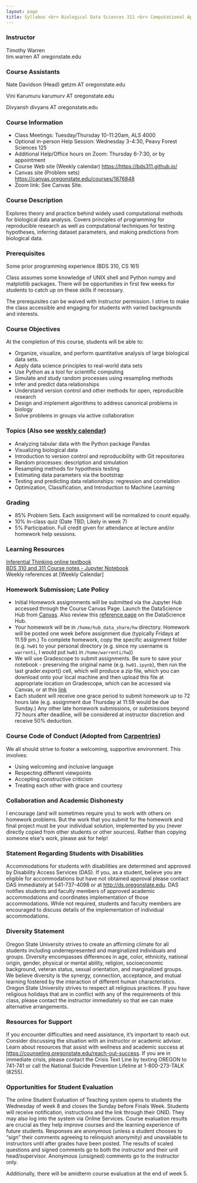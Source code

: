 ```yaml
---
layout: page
title: Syllabus <br> Biological Data Sciences 311 <br> Computational Approaches to Biological Data <br> Winter 2023, Oregon State University
---
```


### Instructor

Timothy Warren  
tim.warren AT oregonstate.edu

### Course Assistants

Nate Davidson (Head)
getzm AT oregonstate.edu

Vini Karumuru
karumurv AT oregonstate.edu

Divyansh
divyans AT oregonstate.edu


### Course Information

- Class Meetings: Tuesday/Thursday 10-11:20am, ALS 4000
- Optional in-person Help Session: Wednesday 3-4:30, Peavy Forest Sciences 125
- Additional Help/Office hours on Zoom: Thursday 6-7:30, or by appointment
- Course Web site (Weekly calendar) <https://https://bds311.github.io/>
- Canvas site (Problem sets) <https://canvas.oregonstate.edu/courses/1876848>
- Zoom link: See Canvas Site.



### Course Description

Explores theory and practice behind widely used computational methods for biological data analysis. Covers principles of programming for reproducible research as well as computational techniques for testing hypotheses, inferring dataset parameters, and making predictions from biological data.


### Prerequisites


Some prior programming experience (BDS 310, CS 161)

Class assumes some knowledge of UNIX shell and Python numpy and matplotlib packages. There will be opportunities in first few weeks for students to catch up on these skills if necessary.

The prerequisites can be waived with instructor permission. I strive to make the class accessible and engaging for students with varied backgrounds and interests.



### Course Objectives

At the completion of this course, students will be able to:

- Organize, visualize, and perform quantitative analysis of large biological data sets.
- Apply data science principles to real-world data sets
- Use Python as a tool for scientific computing
- Simulate and study random processes using resampling methods
- Infer and predict data relationships 
- Understand version control and other methods for open, reproducible research
- Design and implement algorithms to address canonical problems in biology
- Solve problems in groups via active collaboration



### Topics (Also see [weekly calendar](./index.md))

- Analyzing tabular data with the Python package Pandas
- Visualizing biological data
- Introduction to version control and reproducibility with Git repositories
- Random processes: description and simulation
- Resampling methods for hypothesis testing
- Estimating data parameters via the bootstrap
- Testing and predicting data relationships: regression and correlation
- Optimization, Classification, and Introduction to Machine Learning



### Grading

- 85% Problem Sets. Each assignment will be normalized to count equally. 
- 10% In-class quiz (Date TBD; Likely in week 7)
- 5% Participation. Full credit given for attendance at lecture and/or homework help sessions.


### Learning Resources

[Inferential Thinking online textbook](https://inferentialthinking.com/chapters/intro.html)<br>
[BDS 310 and 311 Course notes - Jupyter Notebook](./cheat_sheet.ipynb)
<br>Weekly references at [Weekly Calendar]





### Homework Submission; Late Policy

- Initial Homework assignnments will be submitted via the Jupyter Hub accessed through the Course Canvas Page. Launch the DataScience Hub from [Canvas](https://canvas.oregonstate.edu/courses/1876848/assignments/8724768). Also review this [reference page](https://canvas.oregonstate.edu/courses/1876848/pages/documentation-on-launching-data-science-hub?module_item_id=21730130) on the DataScience Hub. 
- Your homework will be in `/home/hub_data_share/hw` directory. Homework will be posted one week before assignment due (typically Fridays at 11:59 pm.) To complete homework, copy the specific assignment folder (e.g. `hw01` to your personal directory (e.g. since my username is `warrenti`, I would put `hw01` in  `/home/warrenti/hw`)) 
- We will use Gradescope to submit assignments. Be sure to save your notebook - preserving the original name (e.g. `hw01.ipynb`), then run the last grader.export() cell, which will produce a zip file, which you can download onto your local machine and then upload this file at appropriate location on Gradescope, which can be accessed via Canvas, or at this [link](https://www.gradescope.com/courses/486040)
- Each student will receive one grace period to submit homework up to 72 hours late (e.g. assignment due Thursday at 11:59 would be due Sunday.) Any other late homework submissions, or submissions beyond 72 hours after deadline, will be considered at instructor discretion and receive 50% deduction.

### Course Code of Conduct (Adopted from [Carpentries](https://docs.carpentries.org/topic_folders/policies/code-of-conduct.html))

We all should strive to foster a welcoming, supportive environment. This involves:
<ul>
    <li>Using welcoming and inclusive language</li>
    <li>Respecting different viewpoints</li>
    <li>Accepting constructive criticism</li>
    <li>Treating each other with grace and courtesy</li>
    </ul>



### Collaboration and Academic Dishonesty

I encourage (and will sometimes require you) to work with others on homework problems. But the work that you submit for the homework and final project must be your individual solution, implemented by you (never directly copied from other students or other sources). Rather than copying someone else's work, please ask for help!

### Statement Regarding Students with Disabilities

Accommodations for students with disabilities are determined and approved by Disability Access Services (DAS). If you, as a student, believe you are eligible for accommodations but have not obtained approval please contact DAS immediately at 541-737-4098 or at <http://ds.oregonstate.edu>. DAS notifies students and faculty members of approved academic accommodations and coordinates implementation of those accommodations. While not required, students and faculty members are encouraged to discuss details of the implementation of individual accommodations.

### Diversity Statement

Oregon State University strives to create an affirming climate for all students including underrepresented and marginalized individuals and groups. Diversity encompasses differences in age, color, ethnicity, national origin, gender, physical or mental ability, religion, socioeconomic background, veteran status, sexual orientation, and marginalized groups. We believe diversity is the synergy, connection, acceptance, and mutual learning fostered by the interaction of different human characteristics. 
Oregon State University strives to respect all religious practices. If you have religious holidays that are in conflict with any of the requirements of this class, please contact the instructor immediately so that we can make alternative arrangements.  


### Resources for Support

If you encounter difficulties and need assistance, it’s important to reach out. Consider discussing the situation with an instructor or academic advisor. Learn about resources that assist with wellness and academic success at <https://counseling.oregonstate.edu/reach-out-success>. If you are in immediate crisis, please contact the Crisis Text Line by texting OREGON to 741-741 or call the National Suicide Prevention Lifeline at 1-800-273-TALK (8255).


### Opportunities for Student Evaluation

The online Student Evaluation of Teaching system opens to students the Wednesday of week 8 and closes the Sunday before Finals Week. Students will receive notification, instructions and the link through their ONID. They may also log into the system via Online Services. Course evaluation results are crucial as they help improve courses and the learning experience of future students. Responses are anonymous (unless a student chooses to “sign” their comments agreeing to relinquish anonymity) and unavailable to instructors until after grades have been posted. The results of scaled questions and signed comments go to both the instructor and their unit head/supervisor. Anonymous (unsigned) comments go to the instructor only. 

Additionally, there will be amidterm course evaluation at the end of week 5.




